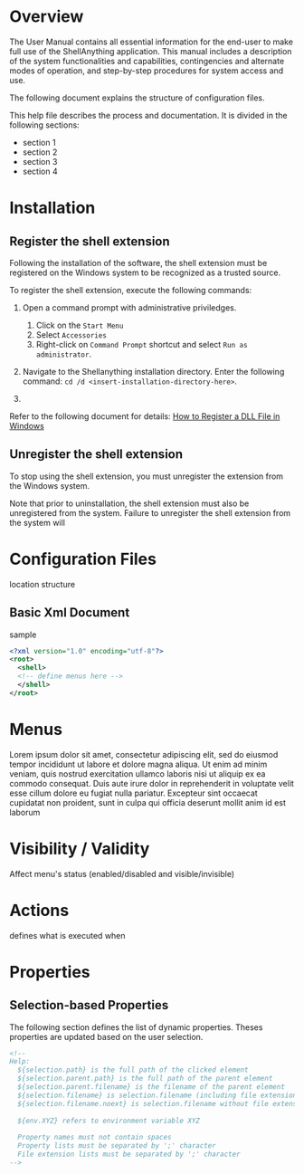 # Overview #

The User Manual contains all essential information for the end-user to make full use of the ShellAnything application.
This manual includes a description of the system functionalities and capabilities, contingencies and alternate modes of operation, and step-by-step procedures for system access and use.

The following document explains the structure of configuration files.

This help file describes the process and documentation. It is divided in the following sections:
* section 1
* section 2
* section 3
* section 4



# Installation #

## Register the shell extension ##

Following the installation of the software, the shell extension must be registered on the Windows system to be recognized as a trusted source.

To register the shell extension, execute the following commands:
1) Open a command prompt with administrative priviledges.
   1) Click on the `Start Menu`
   2) Select `Accessories`
   3) Right-click on `Command Prompt` shortcut and select `Run as administrator`.

2) Navigate to the Shellanything installation directory. Enter the following command: `cd /d <insert-installation-directory-here>`.

3) 

Refer to the following document for details:
[How to Register a DLL File in Windows](https://helpdeskgeek.com/how-to/register-dll-file-in-windows/)




## Unregister the shell extension ##

To stop using the shell extension, you must unregister the extension from the Windows system.

Note that prior to uninstallation, the shell extension must also be unregistered from the system. Failure to unregister the shell extension from the system will 






# Configuration Files #

location
structure


## Basic Xml Document ##

sample

```xml
<?xml version="1.0" encoding="utf-8"?>
<root>
  <shell>
  <!-- define menus here -->
  </shell>
</root>
```

# Menus #

Lorem ipsum dolor sit amet, consectetur adipiscing elit, sed do eiusmod tempor incididunt ut labore et dolore magna aliqua.
Ut enim ad minim veniam, quis nostrud exercitation ullamco laboris nisi ut aliquip ex ea commodo consequat. Duis aute irure
dolor in reprehenderit in voluptate velit esse cillum dolore eu fugiat nulla pariatur. Excepteur sint occaecat cupidatat non
proident, sunt in culpa qui officia deserunt mollit anim id est laborum



# Visibility / Validity #

Affect menu's status (enabled/disabled and visible/invisible)



# Actions #

defines what is executed when 

# 
# Properties #

## Selection-based Properties ##

The following section defines the list of dynamic properties. Theses properties are updated based on the user selection.

```xml
<!--
Help:
  ${selection.path} is the full path of the clicked element
  ${selection.parent.path} is the full path of the parent element
  ${selection.parent.filename} is the filename of the parent element
  ${selection.filename} is selection.filename (including file extension)
  ${selection.filename.noext} is selection.filename without file extension
  
  ${env.XYZ} refers to environment variable XYZ
  
  Property names must not contain spaces
  Property lists must be separated by ';' character
  File extension lists must be separated by ';' character
-->
```
